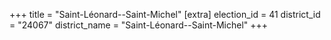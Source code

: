 +++
title = "Saint-Léonard--Saint-Michel"
[extra]
election_id = 41
district_id = "24067"
district_name = "Saint-Léonard--Saint-Michel"
+++

